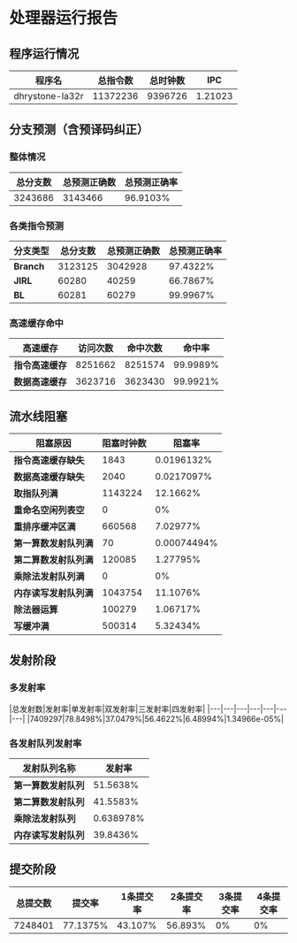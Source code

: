 # 处理器运行报告
## 程序运行情况
|程序名|总指令数|总时钟数|IPC|
|---|---|---|---|
|dhrystone-la32r|11372236|9396726|1.21023|

## 分支预测（含预译码纠正）
### 整体情况
|总分支数|总预测正确数|总预测正确率|
|---|---|---|
|3243686|3143466|96.9103%|

### 各类指令预测
|分支类型|总分支数|总预测正确数|总预测正确率|
|---|---|---|---|
|**Branch**| 3123125 | 3042928 | 97.4322%|
|**JIRL**| 60280 | 40259 | 66.7867%|
|**BL**| 60281 | 60279 | 99.9967%|

### 高速缓存命中
|高速缓存|访问次数|命中次数|命中率|
|---|---|---|---|
|**指令高速缓存**| 8251662 | 8251574 | 99.9989%|
|**数据高速缓存**| 3623716 | 3623430 | 99.9921%|
## 流水线阻塞
|阻塞原因|阻塞时钟数|阻塞率|
|---|---|---|
|**指令高速缓存缺失**| 1843 | 0.0196132%|
|**数据高速缓存缺失**| 2040 | 0.0217097%|
|**取指队列满**| 1143224 | 12.1662%|
|**重命名空闲列表空**|0 | 0%|
|**重排序缓冲区满**|660568 | 7.02977%|
|**第一算数发射队列满**|70 | 0.00074494%|
|**第二算数发射队列满**|120085 | 1.27795%|
|**乘除法发射队列满**|0 | 0%|
|**内存读写发射队列满**|1043754 | 11.1076%|
|**除法器运算**|100279 | 1.06717%|
|**写缓冲满**|500314 | 5.32434%|

## 发射阶段
### 多发射率
|总发射数|发射率|单发射率|双发射率|三发射率|四发射率|
|---|---|---|---|---|---|---|
|7409297|78.8498%|37.0479%|56.4622%|6.48994%|1.34966e-05%|

### 各发射队列发射率
|发射队列名称|发射率|
|---|---|
|**第一算数发射队列**|51.5638%|
|**第二算数发射队列**|41.5583%|
|**乘除法发射队列**|0.638978%|
|**内存读写发射队列**|39.8436%|

## 提交阶段
|总提交数|提交率|1条提交率|2条提交率|3条提交率|4条提交率|
|---|---|---|---|---|---|
|7248401|77.1375%|43.107%|56.893%|0%|0%|
